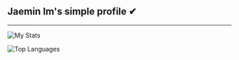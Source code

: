 
## Jaemin Im's simple profile ✔

---

![My Stats](https://github-readme-stats.vercel.app/api?username=jaemin-im&count_private=true&show_icons=true&theme=onedark)

![Top Languages](https://github-readme-stats.vercel.app/api/top-langs/?username=jaemin-im&layout=compact)

<!--
**jaemin-im/jaemin-im** is a ✨ _special_ ✨ repository because its `README.md` (this file) appears on your GitHub profile.

Here are some ideas to get you started:

- 🔭 I’m currently working on ...
- 🌱 I’m currently learning ...
- 👯 I’m looking to collaborate on ...
- 🤔 I’m looking for help with ...
- 💬 Ask me about ...
- 📫 How to reach me: ...
- 😄 Pronouns: ...
- ⚡ Fun fact: ...
-->
